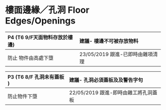# 樓面邊緣／孔洞 Floor Edges/Openings

| P4 \(T6 9/F天面物料存放於樓邊\) | 建議- 樓邊不可被存放物料 |
| :--- | :--- |
| 防止 物件由高處下墮 | 23/05/2019 跟進-已即時由雜項清理 |

| P3 \(T6 8/F 孔洞未有蓋板 \) | 建議- 孔洞必須蓋板及及警告字句 |
| :--- | :--- |
| 防止物件下墮 | 22/05/2019 跟進-即時由雜工將孔洞蓋板 |

